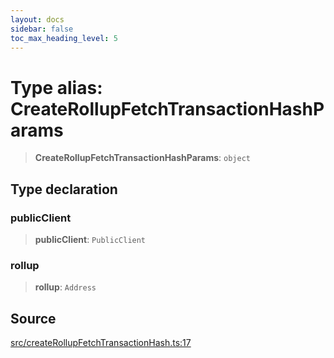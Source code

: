 ```yaml
---
layout: docs
sidebar: false
toc_max_heading_level: 5
---
```


# Type alias: CreateRollupFetchTransactionHashParams

> **CreateRollupFetchTransactionHashParams**: `object`

## Type declaration

### publicClient

> **publicClient**: `PublicClient`

### rollup

> **rollup**: `Address`

## Source

[src/createRollupFetchTransactionHash.ts:17](https://github.com/anegg0/arbitrum-orbit-sdk/blob/b24cbe9cd68eb30d18566196d2c909bd4086db10/src/createRollupFetchTransactionHash.ts#L17)
